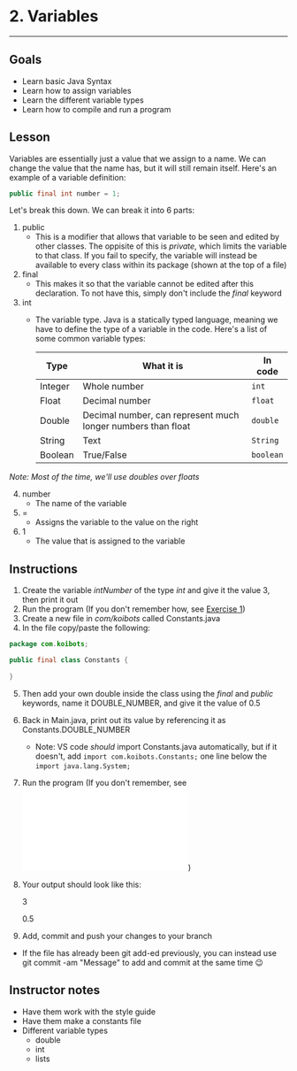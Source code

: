 # 2. Variables

---
## Goals

- Learn basic Java Syntax
- Learn how to assign variables
- Learn the different variable types
- Learn how to compile and run a program

## Lesson

Variables are essentially just a value that we assign to a name. We can change the value that the name has, but it will still remain itself. Here's an example of a variable definition:
```java
public final int number = 1;
```
Let's break this down. We can break it into 6 parts:
1. public
    - This is a modifier that allows that variable to be seen and edited by other classes. The oppisite of this is *private*, which limits the variable to that class. If you fail to specify, the variable will instead be available to every class within its package (shown at the top of a file)
2. final
    - This makes it so that the variable cannot be edited after this declaration. To not have this, simply don't include the *final* keyword
3. int
    - The variable type. Java is a statically typed language, meaning we have to define the type of a variable in the code. Here's a list of some common variable types:

      |Type|What it is|In code|
      |---|---|---|
      |Integer|Whole number|`int`|
      |Float|Decimal number|`float`|
      |Double|Decimal number, can represent much longer numbers than float|`double`|
      |String|Text|`String`|
      |Boolean|True/False|`boolean`|
*Note: Most of the time, we'll use doubles over floats*
  
4. number
    - The name of the variable
5. =
    - Assigns the variable to the value on the right
6. 1
    - The value that is assigned to the variable

## Instructions
1. Create the variable *intNumber* of the type *int* and give it the value 3, then print it out
2. Run the program (If you don't remember how, see [Exercise 1](Task-1.md))
3. Create a new file in *com/koibots* called Constants.java
4. In the file copy/paste the following:
```java
package com.koibots;

public final class Constants {
    
}
```
5. Then add your own double inside the class using the *final* and *public* keywords, name it DOUBLE_NUMBER, and give it the value of 0.5
6. Back in Main.java, print out its value by referencing it as Constants.DOUBLE_NUMBER
   - Note: VS code *should* import Constants.java automatically, but if it doesn't, add `import com.koibots.Constants;` one line below the `import java.lang.System;`
7. Run the program (If you don't remember, see ![Lesson 1](HelloWorld.md))
8. Your output should look like this:

    3
   
    0.5

10. Add, commit and push your changes to your branch
   - If the file has already been git add-ed previously, you can instead use git commit -am "Message" to add and commit at the same time :wink:

## Instructor notes
- Have them work with the style guide
- Have them make a constants file
- Different variable types
  - double
  - int
  - lists
